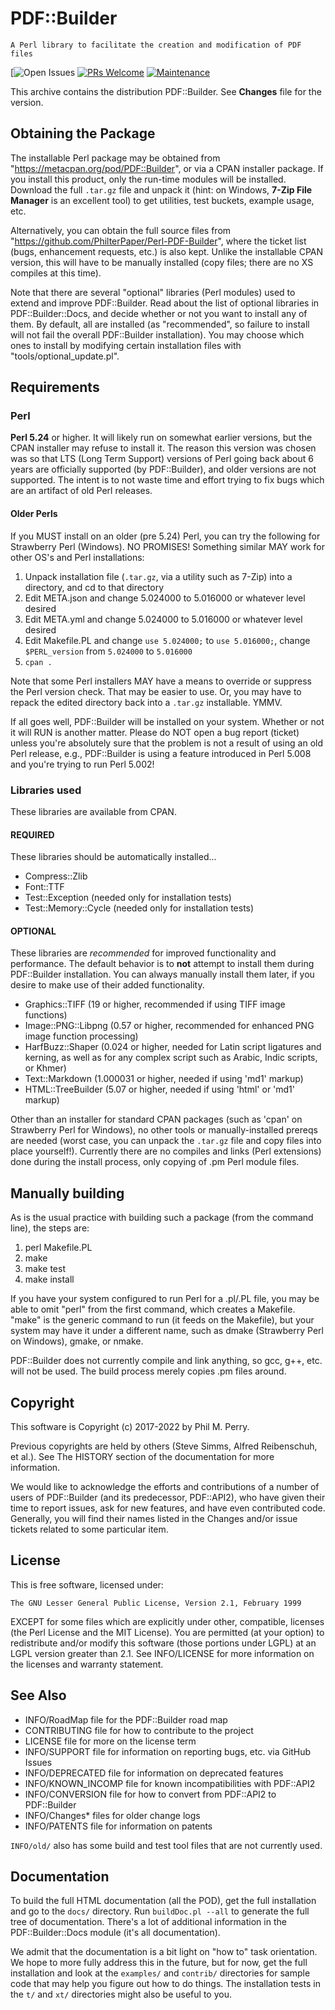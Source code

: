 # PDF::Builder

`A Perl library to facilitate the creation and modification of PDF files`

[![Open Issues](https://img.shields.io/github/issues/PhilterPaper/perl-PDF-Builder)
[![PRs Welcome](https://img.shields.io/badge/PRs-welcome-brightgreen.svg?style=flat-square)](https://makeapullrequest.com)
[![Maintenance](https://img.shields.io/badge/Maintained%3F-yes-green.svg)](https://GitHub.com/PhilterPaper/perl-PDF-Builder/graphs/commit-activity)

This archive contains the distribution PDF::Builder.
See **Changes** file for the version.

## Obtaining the Package

The installable Perl package may be obtained from
"https://metacpan.org/pod/PDF::Builder", or via a CPAN installer package. If
you install this product, only the run-time modules will be installed. Download
the full `.tar.gz` file and unpack it (hint: on Windows,
**7-Zip File Manager** is an excellent tool) to get utilities, test buckets,
example usage, etc.

Alternatively, you can obtain the full source files from
"https://github.com/PhilterPaper/Perl-PDF-Builder", where the ticket list
(bugs, enhancement requests, etc.) is also kept. Unlike the installable CPAN
version, this will have to be manually installed (copy files; there are no XS
compiles at this time).

Note that there are several "optional" libraries (Perl modules) used to extend
and improve PDF::Builder. Read about the list of optional libraries in
PDF::Builder::Docs, and decide whether or not you want to install any of them.
By default, all are installed (as "recommended", so failure to install will
not fail the overall PDF::Builder installation). You may choose which ones to
install by modifying certain installation files with 
"tools/optional\_update.pl".

## Requirements

### Perl

**Perl 5.24** or higher. It will likely run on somewhat earlier versions, but
the CPAN installer may refuse to install it. The reason this version was
chosen was so that LTS (Long Term Support) versions of Perl going back about
6 years are officially supported (by PDF::Builder), and older versions are not
supported. The intent is to not waste time and effort trying to fix bugs which
are an artifact of old Perl releases.

#### Older Perls

If you MUST install on an older (pre 5.24) Perl, you can try the following for
Strawberry Perl (Windows). NO PROMISES! Something similar MAY work for other
OS's and Perl installations:

1. Unpack installation file (`.tar.gz`, via a utility such as 7-Zip) into a directory, and cd to that directory
1. Edit META.json and change 5.024000 to 5.016000 or whatever level desired
1. Edit META.yml and change 5.024000 to 5.016000 or whatever level desired
1. Edit Makefile.PL and change `use 5.024000;` to `use 5.016000;`, change `$PERL_version` from `5.024000` to `5.016000`
1. `cpan .`

Note that some Perl installers MAY have a means to override or suppress the
Perl version check. That may be easier to use. Or, you may have to repack the
edited directory back into a `.tar.gz` installable. YMMV.

If all goes well, PDF::Builder will be installed on your system. Whether or
not it will RUN is another matter. Please do NOT open a bug report (ticket)
unless you're absolutely sure that the problem is not a result of using an old
Perl release, e.g., PDF::Builder is using a feature introduced in Perl 5.008
and you're trying to run Perl 5.002!

### Libraries used

These libraries are available from CPAN.

#### REQUIRED

These libraries should be automatically installed...

* Compress::Zlib
* Font::TTF
* Test::Exception (needed only for installation tests)
* Test::Memory::Cycle (needed only for installation tests)

#### OPTIONAL

These libraries are _recommended_ for improved functionality and performance.
The default behavior is to **not** attempt to install them during PDF::Builder
installation. You can always manually install them later, if you desire to 
make use of their added functionality.

* Graphics::TIFF (19 or higher, recommended if using TIFF image functions)
* Image::PNG::Libpng (0.57 or higher, recommended for enhanced PNG image function processing)
* HarfBuzz::Shaper (0.024 or higher, needed for Latin script ligatures and kerning, as well as for any complex script such as Arabic, Indic scripts, or Khmer)
* Text::Markdown (1.000031 or higher, needed if using 'md1' markup)
* HTML::TreeBuilder (5.07 or higher, needed if using 'html' or 'md1' markup)

Other than an installer for standard CPAN packages (such as 'cpan' on
Strawberry Perl for Windows), no other tools or manually-installed prereqs are
needed (worst case, you can unpack the `.tar.gz` file and copy files into
place yourself!). Currently there are no compiles and links (Perl extensions)
done during the install process, only copying of .pm Perl module files.

## Manually building

As is the usual practice with building such a package (from the command line), 
the steps are:

1. perl Makefile.PL
1. make
1. make test
1. make install

If you have your system configured to run Perl for a .pl/.PL file, you may be 
able to omit "perl" from the first command, which creates a Makefile. "make" 
is the generic command to run (it feeds on the Makefile), but your system may 
have it under a different name, such as dmake (Strawberry Perl on Windows), 
gmake, or nmake.

PDF::Builder does not currently compile and link anything, so gcc, g++, etc.
will not be used. The build process merely copies .pm files around.

## Copyright

This software is Copyright (c) 2017-2022 by Phil M. Perry.

Previous copyrights are held by others (Steve Simms, Alfred Reibenschuh, et al.). See The HISTORY section of the documentation for more information.

We would like to acknowledge the efforts and contributions of a number of
users of PDF::Builder (and its predecessor, PDF::API2), who have given their
time to report issues, ask for new features, and have even contributed code.
Generally, you will find their names listed in the Changes and/or issue tickets
related to some particular item.

## License

This is free software, licensed under:

`The GNU Lesser General Public License, Version 2.1, February 1999`

EXCEPT for some files which are explicitly under other, compatible, licenses
(the Perl License and the MIT License). You are permitted (at your option) to
redistribute and/or modify this software (those portions under LGPL) at an
LGPL version greater than 2.1. See INFO/LICENSE for more information on the
licenses and warranty statement.

## See Also

* INFO/RoadMap file for the PDF::Builder road map
* CONTRIBUTING file for how to contribute to the project
* LICENSE file for more on the license term
* INFO/SUPPORT file for information on reporting bugs, etc. via GitHub Issues 
* INFO/DEPRECATED file for information on deprecated features
* INFO/KNOWN\_INCOMP file for known incompatibilities with PDF::API2
* INFO/CONVERSION file for how to convert from PDF::API2 to PDF::Builder
* INFO/Changes\* files for older change logs
* INFO/PATENTS file for information on patents

`INFO/old/` also has some build and test tool files that are not currently used.

## Documentation

To build the full HTML documentation (all the POD), get the full installation
and go to the `docs/` directory. Run `buildDoc.pl --all` to generate the full
tree of documentation. There's a lot of additional information in the
PDF::Builder::Docs module (it's all documentation).

We admit that the documentation is a bit light on "how to" task orientation.
We hope to more fully address this in the future, but for now, get the full
installation and look at the `examples/` and `contrib/` directories for sample
code that may help you figure out how to do things. The installation tests in
the `t/` and `xt/` directories might also be useful to you.
